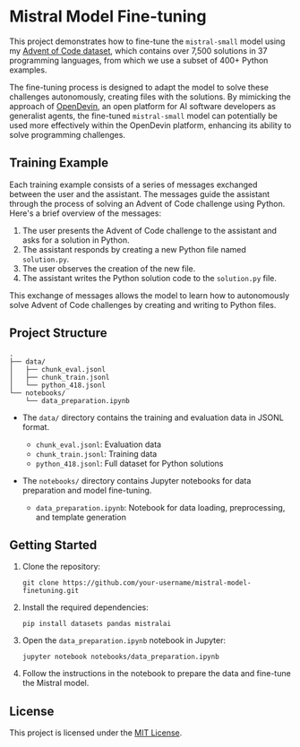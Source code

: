 # Mistral Model Fine-tuning

This project demonstrates how to fine-tune the `mistral-small` model using my [Advent of Code dataset](https://huggingface.co/datasets/isavita/advent-of-code), which contains over 7,500 solutions in 37 programming languages, from which we use a subset of 400+ Python examples.

The fine-tuning process is designed to adapt the model to solve these challenges autonomously, creating files with the solutions. By mimicking the approach of [OpenDevin](https://github.com/OpenDevin/OpenDevin), an open platform for AI software developers as generalist agents, the fine-tuned `mistral-small` model can potentially be used more effectively within the OpenDevin platform, enhancing its ability to solve programming challenges.

## Training Example

Each training example consists of a series of messages exchanged between the user and the assistant. The messages guide the assistant through the process of solving an Advent of Code challenge using Python. Here's a brief overview of the messages:

1. The user presents the Advent of Code challenge to the assistant and asks for a solution in Python.
2. The assistant responds by creating a new Python file named `solution.py`.
3. The user observes the creation of the new file.
4. The assistant writes the Python solution code to the `solution.py` file.

This exchange of messages allows the model to learn how to autonomously solve Advent of Code challenges by creating and writing to Python files.

## Project Structure

```
.
├── data/
│   ├── chunk_eval.jsonl
│   ├── chunk_train.jsonl
│   └── python_418.jsonl
└── notebooks/
    └── data_preparation.ipynb
```

- The `data/` directory contains the training and evaluation data in JSONL format.
  - `chunk_eval.jsonl`: Evaluation data
  - `chunk_train.jsonl`: Training data
  - `python_418.jsonl`: Full dataset for Python solutions

- The `notebooks/` directory contains Jupyter notebooks for data preparation and model fine-tuning.
  - `data_preparation.ipynb`: Notebook for data loading, preprocessing, and template generation

## Getting Started

1. Clone the repository:
   ```
   git clone https://github.com/your-username/mistral-model-finetuning.git
   ```

2. Install the required dependencies:
   ```
   pip install datasets pandas mistralai
   ```

3. Open the `data_preparation.ipynb` notebook in Jupyter:
   ```
   jupyter notebook notebooks/data_preparation.ipynb
   ```

4. Follow the instructions in the notebook to prepare the data and fine-tune the Mistral model.

## License

This project is licensed under the [MIT License](LICENSE).
